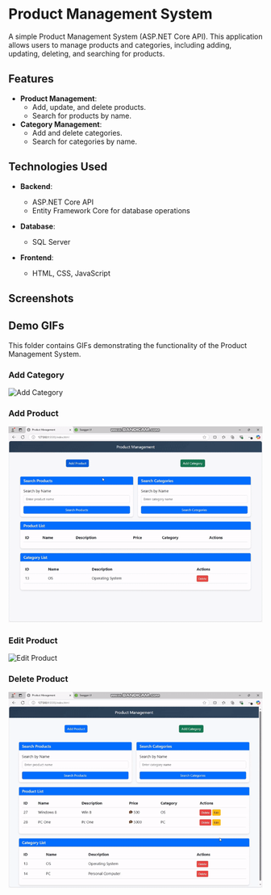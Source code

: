 # Product Management System

A simple Product Management System (ASP.NET Core API). This application allows users to manage products and categories, including adding, updating, deleting, and searching for products.

## Features

- **Product Management**:
  - Add, update, and delete products.
  - Search for products by name.
- **Category Management**:
  - Add and delete categories.
  - Search for categories by name.


## Technologies Used
- **Backend**:
  - ASP.NET Core API
  - Entity Framework Core for database operations
- **Database**:
  - SQL Server
    
- **Frontend**:
  - HTML, CSS, JavaScript




## Screenshots

## Demo GIFs

This folder contains GIFs demonstrating the functionality of the Product Management System.

### Add Category
![Add Category]([https://github.com/Moh-Gomma/Product-Managment/blob/main/ProductFF/Gif/Addcatgif.gif](https://github.com/Moh-Gomma/Product-Managment/blob/b34f370db5e830f62192075113b5f12c09c1dae7/ProductFF/Gif/AddCat.gif))

### Add Product
![Add Product](https://github.com/Moh-Gomma/Product-Managment/blob/main/ProductFF/Gif/addpro.gif)

### Edit Product
![Edit Product]([https://github.com/Moh-Gomma/Product-Managment/blob/main/ProductFF/Gif/Editgif.gif](https://github.com/Moh-Gomma/Product-Managment/blob/fbcf6ddae0bc2ce621286ec0c8fc039ae9e6f781/ProductFF/Gif/Edit.gif))


### Delete Product
![Delete Product](https://github.com/Moh-Gomma/Product-Managment/blob/main/ProductFF/Gif/delete.gif)

